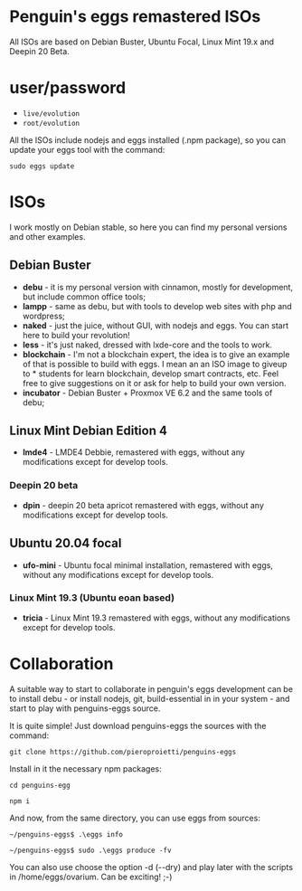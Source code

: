 # Penguin's eggs remastered ISOs

All ISOs are based on Debian Buster, Ubuntu Focal, Linux Mint 19.x and Deepin 20 Beta. 

# user/password
* ```live/evolution```
* ```root/evolution```

All the ISOs include nodejs and eggs installed (.npm package), so you can update your eggs tool with the command:

```sudo eggs update```

# ISOs

I work mostly on Debian stable, so here you can find my personal versions and other examples.

## Debian Buster
* **debu**  - it is my personal version with cinnamon, mostly for development, but include common office tools;
* **lampp** - same as debu, but with tools to develop web sites with php and wordpress;
* **naked** - just the juice, without GUI, with nodejs and eggs. You can start here to build your revolution! 
* **less** - it's just naked, dressed with lxde-core and the tools to work.
* **blockchain** - I'm not a blockchain expert, the idea is to give an example of that is possible to build with eggs. I mean an an ISO image to giveup to * students for learn blockchain, develop smart contracts, etc. Feel free to give suggestions on it or ask for help to build your own version.
* **incubator** - Debian Buster + Proxmox VE 6.2 and the same tools of debu;

## Linux Mint Debian Edition 4
* **lmde4** - LMDE4 Debbie, remastered with eggs, without any modifications except for develop tools.

### Deepin 20 beta
* **dpin** - deepin 20 beta apricot remastered with eggs, without any modifications except for develop tools.

## Ubuntu 20.04 focal
* **ufo-mini** - Ubuntu focal minimal installation, remastered with eggs, without any modifications except for develop tools.

### Linux Mint 19.3 (Ubuntu eoan based)
* **tricia** - Linux Mint 19.3 remastered with eggs, without any modifications except for develop tools.


# Collaboration

A suitable way to start to collaborate in penguin's eggs development can be to install debu - or install nodejs, git, build-essential in in your system - and start to play with penguins-eggs source.

It is quite simple! Just download penguins-eggs the sources with the command:

```git clone https://github.com/pieroproietti/penguins-eggs```


Install in it the necessary npm packages:

```cd penguins-egg```

```npm i```

And now, from the same directory, you can use eggs from sources:

```~/penguins-eggs$ .\eggs info```

```~/penguins-eggs$ sudo .\eggs produce -fv```

You can also use choose the option -d (--dry) and play later with the scripts in /home/eggs/ovarium. Can be exciting! ;-)